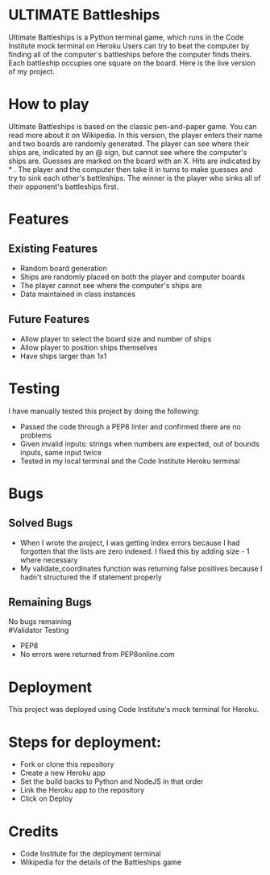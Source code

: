 # ULTIMATE Battleships  
Ultimate Battleships is a Python terminal game, which runs in the Code Institute mock terminal on Heroku
Users can try to beat the computer by finding all of the computer's battleships before the computer finds theirs. Each battleship occupies one square on the board.
Here is the live version of my project.

# How to play  
Ultimate Battleships is based on the classic pen-and-paper game. You can read more about it on Wikipedia.
In this version, the player enters their name and two boards are randomly generated.
The player can see where their ships are, indicated by an @ sign, but cannot see where the computer's ships are. Guesses are marked on the board with an X. Hits are indicated by * .
The player and the computer then take it in turns to make guesses and try to sink each other's battleships.
The winner is the player who sinks all of their opponent's battleships first.
# Features
## Existing Features
- Random board generation  
- Ships are randomly placed on both the player and computer boards  
- The player cannot see where the computer's ships are  
- Data maintained in class instances  
## Future Features
- Allow player to select the board size and number of ships  
- Allow player to position ships themselves  
- Have ships larger than 1x1  

# Testing  
I have manually tested this project by doing the following:  
- Passed the code through a PEP8 linter and confirmed there are no problems  
- Given invalid inputs: strings when numbers are expected, out of bounds inputs, same input twice  
- Tested in my local terminal and the Code Institute Heroku terminal  
# Bugs
## Solved Bugs  
- When I wrote the project, I was getting index errors because I had forgotten that the lists are zero indexed. I fixed this by adding size - 1 where necessary  
- My validate_coordinates function was returning false positives because I hadn't structured the if statement properly  
## Remaining Bugs  
No bugs remaining  
#Validator Testing  
- PEP8  
- No errors were returned from PEP8online.com  
# Deployment  
This project was deployed using Code Institute's mock terminal for Heroku.  
# Steps for deployment:  
- Fork or clone this repository  
- Create a new Heroku app  
- Set the build backs to Python and NodeJS in that order  
- Link the Heroku app to the repository  
- Click on Deploy  
# Credits  
- Code Institute for the deployment terminal  
- Wikipedia for the details of the Battleships game  
